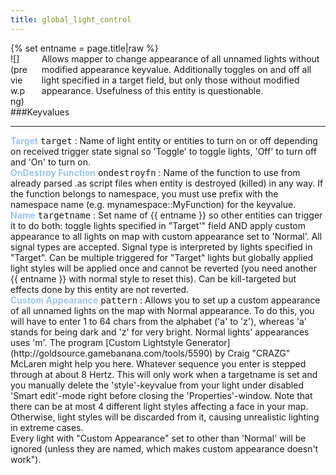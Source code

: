 ```yaml
---
title: global_light_control
---
```

<div>{% set entname = page.title|raw %}</div>
<div class="container previewimg">
<div class="columns">
<div class="imagepadding column col-auto" markdown="1">![](preview.png)</div>
<div class="column entityentry" markdown="1">Allows mapper to change appearance of all unnamed lights without modified appearance keyvalue. Additionally toggles on and off all light specified in a target field, but only those without modified appearance. Usefulness of this entity is questionable.</div>
</div>
</div>
###Keyvalues
<hr>
<div class="entityentry" markdown="1">
<span style="color:#9fc5e8;"><b>Target</b></span> <kbd  class="tooltip" data-tooltip="target_destination">target</kbd> :
Name of light entity or entities to turn on or off depending on received trigger state signal so 'Toggle' to toggle lights, 'Off' to turn off and 'On' to turn on.
</div>
<div class="entityentry" markdown="1">
<span style="color:#9fc5e8;"><b>OnDestroy Function</b></span> <kbd  class="tooltip" data-tooltip="string">ondestroyfn</kbd> :
Name of the function to use from already parsed .as script files when entity is destroyed (killed) in any way. If the function belongs to namespace, you must use prefix with the namespace name (e.g. mynamespace::MyFunction) for the keyvalue.
</div>
<div class="entityentry" markdown="1">
<span style="color:#9fc5e8;"><b>Name</b></span> <kbd  class="tooltip" data-tooltip="target_source">targetname</kbd> :
Set name of {{ entname }} so other entities can trigger it to do both: toggle lights specified in "Target'" field AND apply custom appearance to all lights on map with custom appearance set to 'Normal'. All signal types are accepted. Signal type is interpreted by lights specified in "Target". Can be multiple triggered for "Target" lights but globally applied light styles will be applied once and cannot be reverted (you need another {{ entname }} with normal style to reset this). Can be kill-targeted but effects done by this entity are not reverted.
</div>
<div class="entityentry" markdown="1">
<span style="color:#9fc5e8;"><b>Custom Appearance</b></span> <kbd  class="tooltip" data-tooltip="string">pattern</kbd> :
Allows you to set up a custom appearance of all unnamed lights on the map with Normal appearance. To do this, you will have to enter 1 to 64 chars from the alphabet ('a' to 'z'), whereas 'a' stands for being dark and 'z' for very bright. Normal lights' appearances uses 'm'. The program [Custom Lightstyle Generator](http://goldsource.gamebanana.com/tools/5590) by Craig "CRAZG" McLaren might help you here. Whatever sequence you enter is stepped through at about 8 Hertz. This will only work when a targetname is set and you manually delete the 'style'-keyvalue from your light under disabled 'Smart edit'-mode right before closing the 'Properties'-window. Note that there can be at most 4 different light styles affecting a face in your map. Otherwise, light styles will be discarded from it, causing unrealistic lighting in extreme cases.
</div>
<div class="notices blue">Every light with "Custom Appearance" set to other than 'Normal' will be ignored (unless they are named, which makes custom appearance doesn't work").</div>

